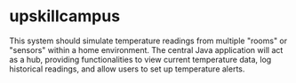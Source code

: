 # upskillcampus
This system should simulate temperature readings from multiple "rooms" or "sensors" within a home environment. The central Java application will act as a hub, providing functionalities to view current temperature data, log historical readings, and allow users to set up temperature alerts.
